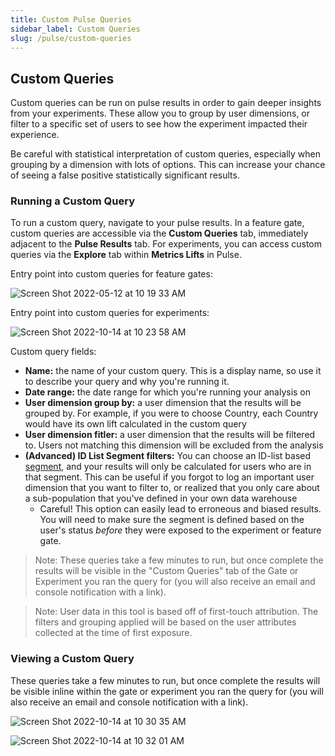 ```yaml
---
title: Custom Pulse Queries
sidebar_label: Custom Queries
slug: /pulse/custom-queries
---
```


## Custom Queries

Custom queries can be run on pulse results in order to gain deeper insights from your experiments. These allow you to group by user dimensions, or filter to a specific set of users to see how the experiment impacted their experience.

Be careful with statistical interpretation of custom queries, especially when grouping by a dimension with lots of options. This can increase your chance of seeing a false positive statistically significant results.

### Running a Custom Query

To run a custom query, navigate to your pulse results. In a feature gate, custom queries are accessible via the **Custom Queries** tab, immediately adjacent to the **Pulse Results** tab. For experiments, you can access custom queries via the **Explore** tab within **Metrics Lifts** in Pulse.  

Entry point into custom queries for feature gates:


![Screen Shot 2022-05-12 at 10 19 33 AM](https://user-images.githubusercontent.com/102695539/168132433-83907af3-1b25-47e2-8734-9708b9377ae3.png)

Entry point into custom queries for experiments: 


![Screen Shot 2022-10-14 at 10 23 58 AM](https://user-images.githubusercontent.com/101903926/195905568-65c4f0a4-beaa-4c5e-a5c4-8ca39b3096de.png)

Custom query fields: 

- **Name:** the name of your custom query. This is a display name, so use it to describe your query and why you're running it.
- **Date range:** the date range for which you're running your analysis on
- **User dimension group by:** a user dimension that the results will be grouped by. For example, if you were to choose Country, each Country would have its own lift calculated in the custom query
- **User dimension fitler:** a user dimension that the results will be filtered to. Users not matching this dimension will be excluded from the analysis
- **(Advanced) ID List Segment filters:** You can choose an ID-list based [segment](/segments), and your results will only be calculated for users who are in that segment. This can be useful if you forgot to log an important user dimension that you want to filter to, or realized that you only care about a sub-population that you've defined in your own data warehouse
  - Careful! This option can easily lead to erroneous and biased results. You will need to make sure the segment is defined based on the user's status _before_ they were exposed to the experiment or feature gate.

> Note: These queries take a few minutes to run, but once complete the results will be visible in the "Custom Queries" tab of the Gate or Experiment you ran the query for (you will also receive an email and console notification with a link).

> Note: User data in this tool is based off of first-touch attribution. The filters and grouping applied will be based on the user attributes collected at the time of first exposure.

### Viewing a Custom Query

These queries take a few minutes to run, but once complete the results will be visible inline within the gate or experiment you ran the query for (you will also receive an email and console notification with a link).

![Screen Shot 2022-10-14 at 10 30 35 AM](https://user-images.githubusercontent.com/101903926/195906665-45aee135-5b3b-48ab-b3a8-3e7ea2af41a9.png)


![Screen Shot 2022-10-14 at 10 32 01 AM](https://user-images.githubusercontent.com/101903926/195906893-6307319b-e0af-453c-a77c-1e13c35a90aa.png)
